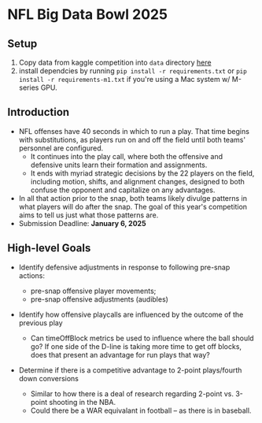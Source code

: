 # NFL Big Data Bowl 2025

## Setup

1. Copy data from kaggle competition into `data` directory [here](https://www.kaggle.com/competitions/nfl-big-data-bowl-2025/data)
1. install dependcies by running `pip install -r requirements.txt` or `pip install -r requirements-m1.txt` if you're using a Mac system w/ M-series GPU.

## Introduction

- NFL offenses have 40 seconds in which to run a play. That time begins with substitutions, as players run on and off the field until both teams' personnel are configured.
  - It continues into the play call, where both the offensive and defensive units learn their formation and assignments.
  - It ends with myriad strategic decisions by the 22 players on the field, including motion, shifts, and alignment changes, designed to both confuse the opponent and capitalize on any advantages.
- In all that action prior to the snap, both teams likely divulge patterns in what players will do after the snap. The goal of this year's competition aims to tell us just what those patterns are.
- Submission Deadline: **January 6, 2025**

## High-level Goals

- Identify defensive adjustments in response to following pre-snap actions:

  - pre-snap offensive player movements;
  - pre-snap offensive adjustments (audibles)

- Identify how offensive playcalls are influenced by the outcome of the previous play
  - Can timeOffBlock metrics be used to influence where the ball should go? If one side of the D-line is taking more time to get off blocks, does that present an advantage for run plays that way?

- Determine if there is a competitive advantage to 2-point plays/fourth down conversions
  
  - Similar to how there is a deal of research regarding 2-point vs. 3-point shooting in the NBA.
  - Could there be a WAR equivalant in football – as there is in baseball.
